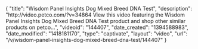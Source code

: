{
    "title": "Wisdom Panel Insights Dog Mixed Breed DNA Test",
    "description": "http:\/\/video.petco.com\/?v=34864 View this video featuring the Wisdom Panel Insights Dog Mixed Breed DNA Test product and shop other similar products on petco...",
    "videoid": "144407",
    "date_created": "1394588983",
    "date_modified": "1418181170",
    "type": "captivate",
    "layout": "video",
    "url": "\/v\/wisdom-panel-insights-dog-mixed-breed-dna-test\/144407"
}